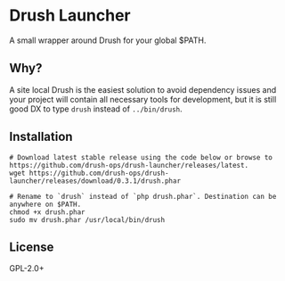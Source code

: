 # Drush Launcher

A small wrapper around Drush for your global $PATH.

## Why?

A site local Drush is the easiest solution to avoid dependency issues and your project will contain all necessary tools for development, but it is still good DX to type ``drush`` instead of ``../bin/drush``.

## Installation

```Shell
# Download latest stable release using the code below or browse to https://github.com/drush-ops/drush-launcher/releases/latest.
wget https://github.com/drush-ops/drush-launcher/releases/download/0.3.1/drush.phar

# Rename to `drush` instead of `php drush.phar`. Destination can be anywhere on $PATH. 
chmod +x drush.phar
sudo mv drush.phar /usr/local/bin/drush
```

## License

GPL-2.0+
